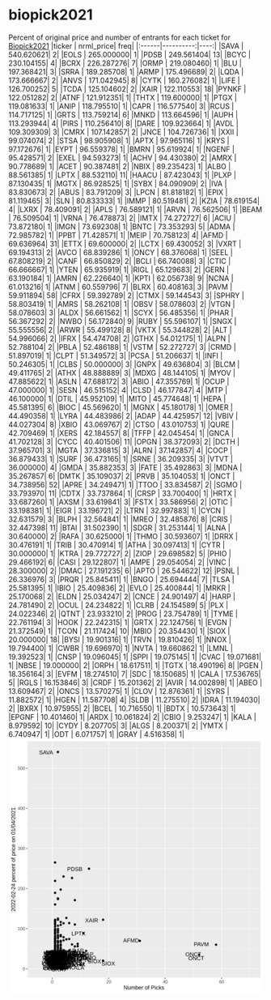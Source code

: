 # biopick2021
Percent of original price and number of entrants for each ticket for [Biopick2021](https://twitter.com/hashtag/Biopick2021)
|ticker | nrml_price| freq|
|:------|----------:|----:|
|SAVA   | 540.620621|    2|
|EOLS   | 265.000000|    1|
|PDSB   | 249.561404|   13|
|BCYC   | 230.104155|    4|
|BCRX   | 226.287276|    7|
|ORMP   | 219.080460|    1|
|BLU    | 197.368421|    3|
|SRRA   | 189.285708|    1|
|ARMP   | 175.496689|    2|
|LQDA   | 173.666667|    2|
|ANVS   | 171.042945|    8|
|CYTK   | 160.276082|    1|
|LIFE   | 126.700252|    5|
|TCDA   | 125.104602|    2|
|XAIR   | 122.110553|   18|
|PYNKF  | 122.051282|    2|
|ATNF   | 121.912351|    1|
|THTX   | 119.600000|    1|
|PTGX   | 119.081633|    1|
|ANIP   | 118.795510|    1|
|CAPR   | 116.577540|    3|
|RCUS   | 114.717125|    1|
|GRTS   | 113.759214|    6|
|MNKD   | 113.664596|    1|
|AUPH   | 113.293944|    4|
|PIRS   | 110.256410|    8|
|DARE   | 109.923664|    1|
|AVDL   | 109.309309|    3|
|CMRX   | 107.142857|    2|
|JNCE   | 104.726736|    1|
|XXII   |  99.074074|    2|
|STSA   |  98.905908|    1|
|APTX   |  97.965116|    1|
|KRYS   |  97.172676|    1|
|EYPT   |  96.559378|    1|
|BMRN   |  95.619924|    1|
|NGENF  |  95.428571|    2|
|EXEL   |  94.593273|    1|
|ACHV   |  94.430380|    2|
|AMRX   |  90.778689|    1|
|ACET   |  90.387481|    2|
|NBIX   |  89.235423|    1|
|ALBO   |  88.561385|    1|
|LPTX   |  88.532110|   11|
|HAACU  |  87.423043|    1|
|PLXP   |  87.130435|    1|
|MGTX   |  86.928525|    1|
|SYBX   |  84.090909|    2|
|IVA    |  83.830673|    2|
|ABUS   |  83.791209|    3|
|LPCN   |  81.818182|    1|
|EPIX   |  81.119465|    3|
|SLN    |  80.833333|    1|
|IMMP   |  80.519481|    2|
|KZIA   |  78.619154|    4|
|LXRX   |  78.409091|    2|
|APLS   |  76.589121|    1|
|ARVN   |  76.562506|    1|
|BEAM   |  76.509504|    1|
|VRNA   |  76.478873|    2|
|IMTX   |  74.272727|    6|
|ACIU   |  73.872180|    1|
|IMGN   |  73.692308|    1|
|BNTC   |  73.353293|    5|
|ADMA   |  72.985782|    1|
|PPBT   |  71.428571|    1|
|MEIP   |  70.758123|    4|
|AFMD   |  69.636964|   31|
|ETTX   |  69.600000|    2|
|LCTX   |  69.430052|    3|
|VXRT   |  69.194313|    2|
|AVCO   |  68.839286|    1|
|ONCY   |  68.376068|    1|
|SEEL   |  67.808219|    2|
|CANF   |  66.850829|    2|
|BCLI   |  66.740088|    3|
|CTIC   |  66.666667|    1|
|YTEN   |  65.935919|    1|
|RIGL   |  65.129683|    2|
|GERN   |  63.190184|    1|
|AMRN   |  62.226640|    1|
|KPTI   |  62.056738|    9|
|NCNA   |  61.013216|    1|
|ATNM   |  60.559796|    7|
|BLRX   |  60.408163|    3|
|PAVM   |  59.911894|   58|
|CFRX   |  59.392789|    2|
|CTMX   |  59.144543|    3|
|SPHRY  |  58.803419|    1|
|AMRS   |  58.262108|    1|
|OBSV   |  58.078603|    2|
|VTGN   |  58.078603|    3|
|ALDX   |  56.661562|    1|
|SCYX   |  56.485356|    1|
|PHAR   |  56.367292|    2|
|NWBO   |  56.172840|    9|
|RUBY   |  55.596107|    1|
|SNGX   |  55.555556|    2|
|ARWR   |  55.499128|    8|
|VKTX   |  55.344828|    2|
|ALT    |  54.996066|    2|
|IFRX   |  54.474708|    2|
|GTHX   |  54.012175|    1|
|ALPN   |  52.788104|    2|
|PBLA   |  52.486188|    1|
|VSTM   |  52.272727|    3|
|CRMD   |  51.897019|    1|
|CLPT   |  51.349572|    3|
|PCSA   |  51.206637|    1|
|INFI   |  50.246305|    1|
|CLBS   |  50.000000|    3|
|GNPX   |  49.636804|    3|
|BLCM   |  49.411765|    2|
|ATHX   |  48.888889|    3|
|MDXG   |  48.144105|    1|
|MYOV   |  47.885622|    1|
|ASLN   |  47.688172|    3|
|ABIO   |  47.355769|    1|
|OCUP   |  47.000000|    1|
|SESN   |  46.515152|    4|
|CLSD   |  46.177847|    4|
|MTP    |  46.100000|    1|
|DTIL   |  45.952109|    1|
|MITO   |  45.774648|    1|
|HEPA   |  45.581395|    6|
|BIOC   |  45.569620|    1|
|MGNX   |  45.180178|    1|
|OMER   |  44.490358|    1|
|LYRA   |  44.483986|    2|
|ADAP   |  44.425957|   12|
|VBIV   |  44.027304|    8|
|XBIO   |  43.069767|    2|
|CTSO   |  43.010753|    1|
|QURE   |  42.709469|    1|
|XERS   |  42.184557|    8|
|TFFP   |  42.045454|    1|
|GNCA   |  41.702128|    3|
|CYCC   |  40.401506|   11|
|OPGN   |  38.372093|    2|
|DCTH   |  37.965701|    3|
|MGTA   |  37.336815|    3|
|ALRN   |  37.142857|    4|
|COCP   |  36.879433|    1|
|SURF   |  36.473165|    1|
|SRNE   |  36.209335|    3|
|VTVT   |  36.000000|    4|
|GMDA   |  35.882353|    3|
|FATE   |  35.492863|    3|
|MDNA   |  35.267857|    6|
|DMTK   |  35.109037|    2|
|PRVB   |  35.104053|    1|
|ONCT   |  34.738956|   52|
|APRE   |  34.249471|    1|
|TTOO   |  33.834587|    2|
|SGMO   |  33.793970|   11|
|CDTX   |  33.737864|    1|
|CRSP   |  33.700400|    1|
|HRTX   |  33.687260|    1|
|AXSM   |  33.619841|    3|
|FSTX   |  33.586956|    2|
|OTIC   |  33.198381|    1|
|EIGR   |  33.196721|    2|
|LTRN   |  32.997883|    1|
|CYCN   |  32.631579|    3|
|BLPH   |  32.564841|    1|
|MREO   |  32.485876|    8|
|CRIS   |  32.447398|   11|
|BTAI   |  31.502390|    1|
|SDGR   |  31.253144|    1|
|ALNA   |  30.640000|    2|
|RAFA   |  30.625000|    1|
|THMO   |  30.593607|    1|
|DRRX   |  30.476191|    1|
|TRIB   |  30.470914|    1|
|ATHA   |  30.097413|    1|
|CYTR   |  30.000000|    1|
|KTRA   |  29.772727|    2|
|ZIOP   |  29.698582|    5|
|PHIO   |  29.466192|    6|
|CASI   |  29.122807|    1|
|AMPE   |  29.054054|    2|
|VINC   |  28.300000|    2|
|DMAC   |  27.191235|    6|
|APTO   |  26.544622|   12|
|PSNL   |  26.336976|    3|
|PRQR   |  25.845411|    1|
|BNGO   |  25.694444|    7|
|TLSA   |  25.581395|    1|
|IBIO   |  25.409836|    2|
|EVLO   |  25.400844|    1|
|MRKR   |  25.170068|    2|
|ELDN   |  25.034247|    2|
|CNCE   |  24.901497|    4|
|HARP   |  24.781490|    2|
|OCUL   |  24.234822|    1|
|CLRB   |  24.154589|    5|
|PLX    |  24.022346|    2|
|QTNT   |  23.933210|    2|
|PROG   |  23.754789|    1|
|TYME   |  22.761194|    3|
|HOOK   |  22.242315|    1|
|GRTX   |  22.124756|    1|
|EVGN   |  21.372549|    1|
|TCON   |  21.117424|   10|
|MBIO   |  20.354430|    1|
|SIOX   |  20.000000|   18|
|BYSI   |  19.901316|    1|
|TRVN   |  19.810426|    1|
|NNOX   |  19.794400|    1|
|CWBR   |  19.696970|    1|
|NVTA   |  19.660862|    1|
|LMNL   |  19.392523|    1|
|CNSP   |  19.096045|    1|
|SPPI   |  19.075145|    1|
|CVAC   |  19.071681|    1|
|NBSE   |  19.000000|    2|
|ORPH   |  18.617511|    1|
|TGTX   |  18.490196|    8|
|PGEN   |  18.356164|    3|
|EVFM   |  18.274510|    7|
|SDC    |  18.150685|    1|
|CALA   |  17.536765|    5|
|RGLS   |  16.153846|    3|
|CRDF   |  15.201362|    2|
|AVIR   |  14.002898|    1|
|ABEO   |  13.609467|    2|
|ONCS   |  13.570275|    1|
|CLOV   |  12.876361|    1|
|SYRS   |  11.882572|    1|
|HGEN   |  11.587708|    4|
|SLDB   |  11.275510|    2|
|IDRA   |  11.194030|    2|
|BXRX   |  10.975955|    2|
|BCEL   |  10.716550|    1|
|BDTX   |  10.573643|    1|
|EPGNF  |  10.401460|    1|
|ARDX   |  10.061824|    2|
|CBIO   |   9.253247|    1|
|KALA   |   8.979592|   10|
|CYDY   |   8.207705|    3|
|ALGS   |   8.200371|    2|
|YMTX   |   6.740947|    1|
|ODT    |   6.071757|    1|
|GRAY   |   4.516358|    1|
![retvspicks](biopicks.png?raw=true)
